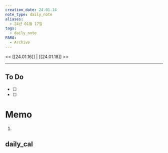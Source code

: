 ```yaml
---
creation_date: 24.01.14
note_type: daily_note
aliases:
  - 24년 01월 17일
tags:
  - daily_note
PARA:
  - Archive
---
```

<< [[24.01.16]] | [[24.01.18]] >>

---
## To Do
- [ ]  
- [ ]  

# Memo
1.  

## daily_cal